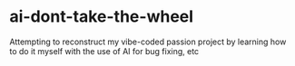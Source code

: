 # ai-dont-take-the-wheel
Attempting to reconstruct my vibe-coded passion project by learning how to do it myself with the use of AI for bug fixing, etc
